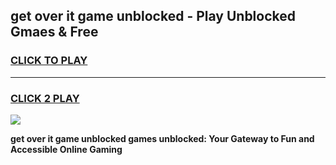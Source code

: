 
## get over it game unblocked - Play Unblocked Gmaes & Free
<h3>
<a href="https://news.freeplayer.one?title=get_over_it_game_unblocked&ref=16F">CLICK TO PLAY</a></h3>
<hr>

<h3>
<a href="https://news.freeplayer.one?title=get_over_it_game_unblocked&ref=16F">CLICK 2 PLAY</a>
  
</h3>

<a href="https://news.freeplayer.one?title=get_over_it_game_unblocked&ref=16F/"><img src="https://clearcache.store/games.png"></a>


**get over it game unblocked games unblocked: Your Gateway to Fun and Accessible Online Gaming**
